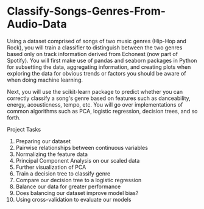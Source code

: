 # Classify-Songs-Genres-From-Audio-Data
Using a dataset comprised of songs of two music genres (Hip-Hop and Rock), you will train a classifier to distinguish between the two genres based only on track information derived from Echonest (now part of Spotify). You will first make use of pandas and seaborn packages in Python for subsetting the data, aggregating information, and creating plots when exploring the data for obvious trends or factors you should be aware of when doing machine learning.

Next, you will use the scikit-learn package to predict whether you can correctly classify a song's genre based on features such as danceability, energy, acousticness, tempo, etc. You will go over implementations of common algorithms such as PCA, logistic regression, decision trees, and so forth.

Project Tasks
 1. Preparing our dataset
 2. Pairwise relationships between continuous variables
 3. Normalizing the feature data
 4. Principal Component Analysis on our scaled data
 5. Further visualization of PCA
 6. Train a decision tree to classify genre
 7. Compare our decision tree to a logistic regression
 8. Balance our data for greater performance
 9. Does balancing our dataset improve model bias?
10. Using cross-validation to evaluate our models
